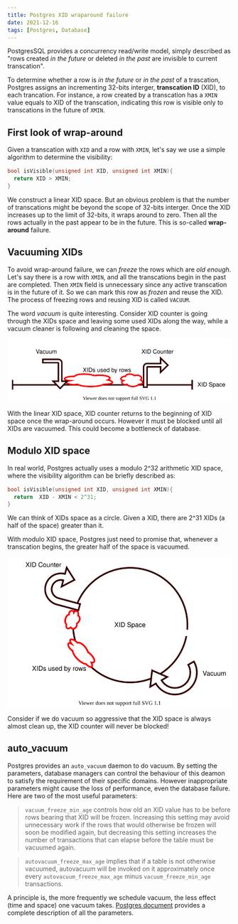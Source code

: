 ```yaml
---
title: Postgres XID wraparound failure
date: 2021-12-16
tags: [Postgres, Database]
---
```


PostgresSQL provides a concurrency read/write model, simply described as "rows created _in the future_ or deleted _in the past_ are invisible to current transcation".

To determine whether a row is _in the future_ or _in the past_ of a trascation, Postgres assigns an incrementing 32-bits interger, **transcation ID** (XID), to each trancation.
For instance, a row created by a transcation has a `XMIN` value equals to XID of the transcation, indicating this row is visible only to transcations in the future of `XMIN`.

## First look of wrap-around

Given a transcation with `XID` and a row with `XMIN`, let's say we use a simple algorithm to determine the visibility:

```C
bool isVisible(unsigned int XID, unsigned int XMIN){
  return XID > XMIN;
}
```

We construct a linear XID space. But an obvious problem is that the number of transcations might be beyond the scope of 32-bits interger.
Once the XID increases up to the limit of 32-bits, it wraps around to zero. Then all the rows actually in the past appear to be in the future.
This is so-called **wrap-around** failure.

## Vacuuming XIDs

To avoid wrap-around failure, we can _freeze_ the rows which are _old enough_.
Let's say there is a row with `XMIN`, and all the transcations begin in the past are completed.
Then `XMIN` field is unnecessary since any active transcation is in the future of it.
So we can mark this row as _frozen_ and reuse the XID. The process of freezing rows and reusing XID is called `VACUUM`.

The word _vacuum_ is quite interesting. Consider XID counter is going through the XIDs space and leaving some used XIDs along the way, while a vacuum cleaner is following and cleaning the space.

![](./vacuum.svg)

With the linear XID space, XID counter returns to the beginning of XID space once the wrap-around occurs.
However it must be blocked until all XIDs are vacuumed. This could become a bottleneck of database.

## Modulo XID space

In real world, Postgres actually uses a modulo 2^32 arithmetic XID space, where the visibility algorithm can be briefly described as:

```C
bool isVisible(unsigned int XID, unsigned int XMIN){
  return  XID - XMIN < 2^31;
}
```

We can think of XIDs space as a circle. Given a XID, there are 2^31 XIDs (a half of the space) greater than it.

With modulo XID space, Postgres just need to promise that, whenever a transcation begins, the greater half of the space is vacuumed.

![](./modulo-vacuum.svg)

Consider if we do vacuum so aggressive that the XID space is always almost clean up, the XID counter will never be blocked!

## auto_vacuum

Postgres provides an `auto_vacuum` daemon to do vacuum. By setting the parameters, database managers can control the behaviour of this deamon to satisfy the requirement of their specific domains. However inappropriate parameters might cause the loss of performance, even the database failure. Here are two of the most useful parameters:

> `vacuum_freeze_min_age` controls how old an XID value has to be before rows bearing that XID will be frozen. Increasing this setting may avoid unnecessary work if the rows that would otherwise be frozen will soon be modified again, but decreasing this setting increases the number of transactions that can elapse before the table must be vacuumed again.

> `autovacuum_freeze_max_age` implies that if a table is not otherwise vacuumed, autovacuum will be invoked on it approximately once every `autovacuum_freeze_max_age` minus `vacuum_freeze_min_age` transactions.

A principle is, the more frequently we schedule vacuum, the less effect (time and space) one vacuum takes. [Postgres document](https://www.postgresql.org/docs/current/routine-vacuuming.html#VACUUM-FOR-WRAPAROUND) provides a complete description of all the parameters.
